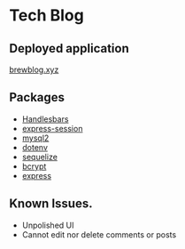 # Tech Blog

## Deployed application 
[brewblog.xyz](brewblog.xyz)


## Packages
* [Handlesbars](https://www.npmjs.com/package/express-handlebars)
* [express-session](https://www.npmjs.com/package/express-session)
* [mysql2](https://www.npmjs.com/package/mysql2)
* [dotenv](https://www.npmjs.com/package/dotenv)
* [sequelize](https://www.npmjs.com/package/sequelize)
* [bcrypt](https://www.npmjs.com/package/bcrypt)
* [express](https://www.npmjs.com/package/express)

## Known Issues.
* Unpolished UI
* Cannot edit nor delete comments or posts  
